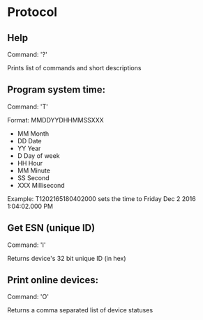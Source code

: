 # Protocol

## Help
Command: '?'

Prints list of commands and short descriptions


## Program system time:
Command: 'T'

Format: MMDDYYDHHMMSSXXX

 - MM Month
 - DD Date
 - YY Year
 - D Day of week
 - HH Hour
 - MM Minute
 - SS Second
 - XXX Millisecond

Example: T1202165180402000 sets the time to Friday Dec 2 2016 1:04:02.000 PM

## Get ESN (unique ID)
Command: 'I'

Returns device's 32 bit unique ID (in hex)


## Print online devices:
Command: 'O'

Returns a comma separated list of device statuses